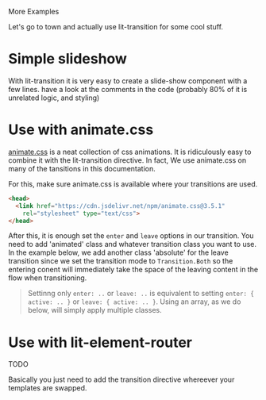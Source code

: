 More Examples

Let's go to town and actually use lit-transition for some cool stuff.

# Simple slideshow

With lit-transition it is very easy to create a slide-show component with a few lines.
have a look at the comments in the code (probably 80% of it is unrelated logic, and styling)

<script>
import { LitElement, html, css } from 'lit-element';
import { transition, TransitionMode, slide } from 'lit-transition';

// helper that uses unsplash to get a list of <img> templates
async function getImages(topics) {
  // brutal image preloader
  const prel = (url) => !(new Image().src = url)||url;
  const base = 'https://source.unsplash.com/800x500/?';
  const slides = await Promise.all(topics.map(t => fetch(base+t)))
    // slides is a list of image urls
  return slides.map(({url}) => html`<img src=${prel(url)}>`);
}

// our base animation configuration
const anim = {
  mode: TransitionMode.Both, // transition enter+leave concurrently
  opacity: 0.0,              // fade in as well
  // left: true,             <- will be set dynamically
  // right: true             <- based on direction
};

// slideshow component
export class Comp extends LitElement {
  static get properties() {
    return { 
      slides: Object, // list of slides
      slide: Number   // current slide
    }
  }
  static get styles() {
    // some styling, you don't really need this
    // remove it and the slideshow will work but look more ugly
    return css`
    :host {
      position: relative;
      display: flex;
      height: 200px;
      overflow: hidden;
      border: 1px solid;
    }
    div {
      margin: auto;
    }
    [l],[r] {
      z-index: 1;
      position: absolute;
      top: 50%;
    }
    [l] {
      left: 5%;
    }
    [r] {
      right: 5%;
    }
    img {
      margin: auto;
      max-height: 100%;
      max-width: 100%;
    }
    `;
  }
  constructor() {
    super();
    this.slide = 0;
    // get some cool images
    (async () => {
      // this.slides is also used know if we initialized
      this.slides = await getImages(
        [ 'house', 'beach', 'cat', 'dog', 'funny' ]
      );
    })();
  }

  skip(n = 1) {
    anim.left = !!(n > 0)  // configure to slide left depending on n
    anim.right = !!(n < 0) // configure to slide rigt depending on n
    const num = this.slides.length; // we wrap here
    this.slide = (this.slide + n + num) % num;
  }

  // show loading until we are ready
  render() {
    return !!this.slides ? this.slideshow : html`<div>Loading...</div>`;
  }

  get slideshow() {
    // slideshow tremplate
    return html`
    <button l @click=${() => this.skip(-1)}>prev</button>
    <button r @click=${() => this.skip(1)}>next</button>
    ${transition(this.slides[this.slide], slide(anim))}`;
  }
}
</script>

# Use with animate.css

[animate.css](https://daneden.github.io/animate.css/) is a neat collection
of css animations.
It is ridiculously easy to combine it with the lit-transition directive.
In fact, We use animate.css on many of the tansitions in this documentation.

For this, make sure animate.css is available where your transitions are used.

```html
<head>
  <link href="https://cdn.jsdelivr.net/npm/animate.css@3.5.1"
    rel="stylesheet" type="text/css">
</head>
```

After this, it is enough set the `enter` and `leave` options
in our transition.
You need to add 'animated' class and whatever transition class you
want to use.
In the example below, we add another class 'absolute' for the leave transition
since we set the transition mode to `Transition.Both` so the entering conent
will immediately take the space of the leaving content in the flow when transitioning.

> Settinng only `enter: ..` or `leave: ..` is equivalent to setting `enter: { active: .. }`
> or `leave: { active: .. }`.
> Using an array, as we do below, will simply apply multiple classes.

<script>
import { LitElement, html, css } from 'lit-element';
import { transition } from 'lit-transition';

// all rotating entrances available in animate.css
// will be prefixed with 'rotateIn' or 'rotateOut'
const classes = ['','DownLeft','DownRight','UpLeft','UpRight'];

export class Comp extends LitElement {
  static get properties() {
    return { 
      a: Boolean, // to toggle content / trigger anim
      choice: Object // for transition mode
    }
  }
  static get styles() {
    return css`.absolute { position: absolute }`;
  }
  
  // initialize component
  constructor() {
    super();
    this.choice = classes[0];
  }

  // sets mode and swaps transitioned content
  select(e) {
    this.choice = e.target.value;
    this.a = !this.a;
  }

  render() {
    // animates with different modes
    return html`
    <!-- get latest animate.css v3.5.1 -->
    <link href="https://cdn.jsdelivr.net/npm/animate.css@3.5.1"
    rel="stylesheet" type="text/css">
    click to transition
    <select @change=${this.select}>${
      Object.values(classes).map(c =>
        html`<option value=${c}>rotate[In/Out]${c}</option>`)
    }</select>
    <button @click=${() => this.a = !this.a}>animate</button>
    <center style="margin: 20px; font-size: 30px; position: relative">
    ${transition(
      this.a ? 'LIT-TRANSITION' : '<3 ANIMATE.CSS <3', {
        mode: 'both',
        enter: ['animated', 'rotateIn'+this.choice],
        leave: {
          active: ['animated', 'rotateOut'+this.choice, 'absolute'],
          // container is relative and leave transition
          // has absolute positioning. let's lock the geometry
          // so the leaving template does not jump around
          lock: true
        }
      }
    )}</center>`;
  } 
}
</script>


# Use with lit-element-router

TODO

Basically you just need to add the transition directive
whereever your templates are swapped.